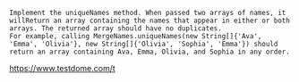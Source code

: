 
    Implement the uniqueNames method. When passed two arrays of names, it willReturn an array containing the names that appear in either or both arrays. The returned array should have no duplicates.
    For example, calling MergeNames.uniqueNames(new String[]{'Ava', 'Emma', 'Olivia'}, new String[]{'Olivia', 'Sophia', 'Emma'}) should return an array containing Ava, Emma, Olivia, and Sophia in any order.
    
https://www.testdome.com/t
